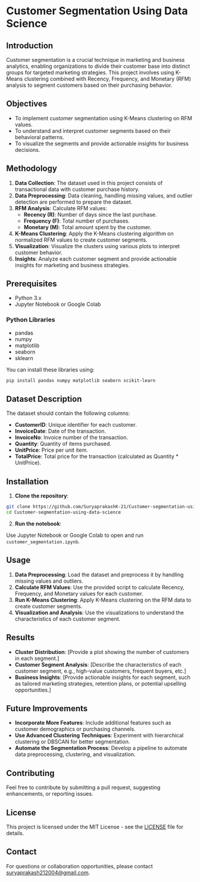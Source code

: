# Customer Segmentation Using Data Science

## Introduction

Customer segmentation is a crucial technique in marketing and business analytics, enabling organizations to divide their customer base into distinct groups for targeted marketing strategies. This project involves using K-Means clustering combined with Recency, Frequency, and Monetary (RFM) analysis to segment customers based on their purchasing behavior.

## Objectives

- To implement customer segmentation using K-Means clustering on RFM values.
- To understand and interpret customer segments based on their behavioral patterns.
- To visualize the segments and provide actionable insights for business decisions.

## Methodology

1. **Data Collection**: The dataset used in this project consists of transactional data with customer purchase history.
2. **Data Preprocessing**: Data cleaning, handling missing values, and outlier detection are performed to prepare the dataset.
3. **RFM Analysis**: Calculate RFM values:
   - **Recency (R)**: Number of days since the last purchase.
   - **Frequency (F)**: Total number of purchases.
   - **Monetary (M)**: Total amount spent by the customer.
4. **K-Means Clustering**: Apply the K-Means clustering algorithm on normalized RFM values to create customer segments.
5. **Visualization**: Visualize the clusters using various plots to interpret customer behavior.
6. **Insights**: Analyze each customer segment and provide actionable insights for marketing and business strategies.

## Prerequisites

- Python 3.x
- Jupyter Notebook or Google Colab

### Python Libraries

- pandas
- numpy
- matplotlib
- seaborn
- sklearn

You can install these libraries using:

```bash
pip install pandas numpy matplotlib seaborn scikit-learn
```

## Dataset Description

The dataset should contain the following columns:

- **CustomerID**: Unique identifier for each customer.
- **InvoiceDate**: Date of the transaction.
- **InvoiceNo**: Invoice number of the transaction.
- **Quantity**: Quantity of items purchased.
- **UnitPrice**: Price per unit item.
- **TotalPrice**: Total price for the transaction (calculated as Quantity * UnitPrice).

## Installation

1. **Clone the repository**:

```bash
git clone https://github.com/SuryaprakashK-21/Customer-segmentation-using-data-science.git
cd Customer-segmentation-using-data-science
```

2. **Run the notebook**:

Use Jupyter Notebook or Google Colab to open and run `customer_segmentation.ipynb`.

## Usage

1. **Data Preprocessing**: Load the dataset and preprocess it by handling missing values and outliers.
2. **Calculate RFM Values**: Use the provided script to calculate Recency, Frequency, and Monetary values for each customer.
3. **Run K-Means Clustering**: Apply K-Means clustering on the RFM data to create customer segments.
4. **Visualization and Analysis**: Use the visualizations to understand the characteristics of each customer segment.

## Results

- **Cluster Distribution**: [Provide a plot showing the number of customers in each segment.]
- **Customer Segment Analysis**: [Describe the characteristics of each customer segment, e.g., high-value customers, frequent buyers, etc.]
- **Business Insights**: [Provide actionable insights for each segment, such as tailored marketing strategies, retention plans, or potential upselling opportunities.]

## Future Improvements

- **Incorporate More Features**: Include additional features such as customer demographics or purchasing channels.
- **Use Advanced Clustering Techniques**: Experiment with hierarchical clustering or DBSCAN for better segmentation.
- **Automate the Segmentation Process**: Develop a pipeline to automate data preprocessing, clustering, and visualization.

## Contributing

Feel free to contribute by submitting a pull request, suggesting enhancements, or reporting issues.

## License

This project is licensed under the MIT License - see the [LICENSE](LICENSE) file for details.

## Contact

For questions or collaboration opportunities, please contact [suryaprakash212004@gmail.com](mailto:suryaprakash212004@gmail.com).

